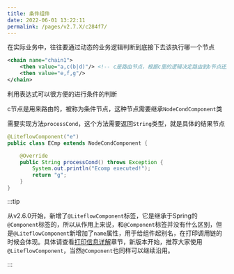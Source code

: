```yaml
---
title: 条件组件
date: 2022-06-01 13:22:11
permalink: /pages/v2.7.X/c284f7/
---
```


在实际业务中，往往要通过动态的业务逻辑判断到底接下去该执行哪一个节点

```xml
<chain name="chain1">
    <then value="a,c(b|d)"/> <!-- c是路由节点，根据c里的逻辑决定路由到b节点还是d节点,可以配置多个 -->
    <then value="e,f,g"/>
</chain>
```

利用表达式可以很方便的进行条件的判断

c节点是用来路由的，被称为条件节点，这种节点需要继承`NodeCondComponent`类

需要实现方法`processCond`，这个方法需要返回`String`类型，就是具体的结果节点

```java
@LiteflowComponent("e")
public class ECmp extends NodeCondComponent {

    @Override
    public String processCond() throws Exception {
        System.out.println("Ecomp executed!");
        return "g";
    }
}
```

:::tip

从v2.6.0开始，新增了`@LiteflowComponent`标签，它是继承于Spring的`@Component`标签的，所以从作用上来说，和`@Component`标签并没有什么区别，但是`@LiteflowComponent`新增加了`name`属性，用于给组件起别名，在打印调用链的时候会体现。具体请查看[打印信息详解](/pages/v2.7.X/85ae47/)章节，新版本开始，推荐大家使用`@LiteflowComponent`，当然`@Component`也同样可以继续沿用。

:::